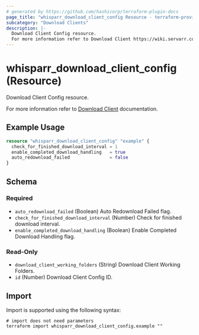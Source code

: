 ```yaml
---
# generated by https://github.com/hashicorp/terraform-plugin-docs
page_title: "whisparr_download_client_config Resource - terraform-provider-whisparr"
subcategory: "Download Clients"
description: |-
  Download Client Config resource.
  For more information refer to Download Client https://wiki.servarr.com/whisparr/settings#completed-download-handling documentation.
---
```


# whisparr_download_client_config (Resource)

<!-- subcategory:Download Clients -->Download Client Config resource.
For more information refer to [Download Client](https://wiki.servarr.com/whisparr/settings#completed-download-handling) documentation.

## Example Usage

```terraform
resource "whisparr_download_client_config" "example" {
  check_for_finished_download_interval = 1
  enable_completed_download_handling   = true
  auto_redownload_failed               = false
}
```

<!-- schema generated by tfplugindocs -->
## Schema

### Required

- `auto_redownload_failed` (Boolean) Auto Redownload Failed flag.
- `check_for_finished_download_interval` (Number) Check for finished download interval.
- `enable_completed_download_handling` (Boolean) Enable Completed Download Handling flag.

### Read-Only

- `download_client_working_folders` (String) Download Client Working Folders.
- `id` (Number) Download Client Config ID.

## Import

Import is supported using the following syntax:

```shell
# import does not need parameters
terraform import whisparr_download_client_config.example ""
```
